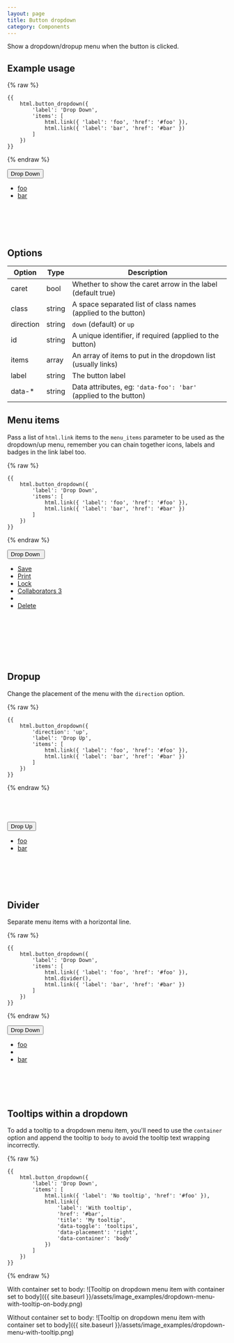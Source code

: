 ```yaml
---
layout: page
title: Button dropdown
category: Components
---
```


Show a dropdown/dropup menu when the button is clicked.

## Example usage

{% raw %}
```twig
{{
    html.button_dropdown({
        'label': 'Drop Down',
        'items': [
            html.link({ 'label': 'foo', 'href': '#foo' }),
            html.link({ 'label': 'bar', 'href': '#bar' })
        ]
    })
}}
```
{% endraw %}

<div class="pulsar-example" style="height: 150px;">
    <div class="btn__group dropdown open">
        <button type="button" class="btn dropdown__toggle" data-toggle="dropdown">Drop Down
        <span class="caret"></span></button>
        <ul class="dropdown__menu">
            <li><a href="#foo">foo</a></li>
            <li><a href="#bar">bar</a></li>
        </ul>
    </div>
</div>

## Options

Option    | Type   | Description
--------- | ------ | -----------------------------------------------------------
caret     | bool   | Whether to show the caret arrow in the label (default true)
class     | string | A space separated list of class names (applied to the button)
direction | string | `down` (default) or `up`
id        | string | A unique identifier, if required (applied to the button)
items     | array  | An array of items to put in the dropdown list (usually links)
label     | string | The button label
data-*    | string | Data attributes, eg: `'data-foo': 'bar'` (applied to the button)

## Menu items

Pass a list of `html.link` items to the `menu_items` parameter to be used as the dropdown/up menu, remember you can chain together icons, labels and badges in the link label too.

{% raw %}
```twig
{{
    html.button_dropdown({
        'label': 'Drop Down',
        'items': [
            html.link({ 'label': 'foo', 'href': '#foo' }),
            html.link({ 'label': 'bar', 'href': '#bar' })
        ]
    })
}}
```
{% endraw %}

<div class="pulsar-example" style="height: 250px">
    <div class="btn__group dropdown open">
        <button data-toggle="dropdown" class="btn dropdown__toggle">Drop Down&nbsp;<span class="caret"></span></button>
        <ul class="dropdown__menu pull-left">
            <li><a href="#save"><i class="icon-save"></i> Save</a></li>
            <li><a href="#print"><i class="icon-print"></i> Print</a></li>
            <li><a href="#lock" disabled="" aria-disabled="true" class="is-disabled"><i class="icon-lock"></i> Lock</a></li>
            <li><a href="#collaborators"><i class="icon-group"></i> Collaborators <span class="badge">3</span></a></li>
            <li><span class="divider"></span></li><li><a href="#delete" class="link--danger"><i class="icon-trash"></i> Delete</a></li>
        </ul>
    </div>
</div>

## Dropup

Change the placement of the menu with the `direction` option.

{% raw %}
```twig
{{
    html.button_dropdown({
        'direction': 'up',
        'label': 'Drop Up',
        'items': [
            html.link({ 'label': 'foo', 'href': '#foo' }),
            html.link({ 'label': 'bar', 'href': '#bar' })
        ]
    })
}}
```
{% endraw %}

<div class="pulsar-example" style="height: 150px;">
    <!-- INLINE STYLES FOR DOCUMENTATION PURPOSES ONLY -->
    <div class="btn__group dropup open" style="position: relative; margin-top: 70px;">
        <button type="button" class="btn dropdown__toggle" data-toggle="dropdown">Drop Up
        <span class="caret"></span></button>
        <ul class="dropdown__menu">
            <li><a href="#foo">foo</a></li>
            <li><a href="#bar">bar</a></li>
        </ul>
    </div>
</div>

## Divider

Separate menu items with a horizontal line.

{% raw %}
```twig
{{
    html.button_dropdown({
        'label': 'Drop Down',
        'items': [
            html.link({ 'label': 'foo', 'href': '#foo' }),
            html.divider(),
            html.link({ 'label': 'bar', 'href': '#bar' })
        ]
    })
}}
```
{% endraw %}

<div class="pulsar-example" style="height: 160px;">
    <div class="btn__group dropdown open">
        <button type="button" class="btn dropdown__toggle" data-toggle="dropdown">Drop Down <span class="caret"></span></button>
        <ul class="dropdown__menu">
            <li><a href="#foo">foo</a></li>
            <li><span class="divider"></span></li>
            <li><a href="#bar">bar</a></li>
        </ul>
    </div>
</div>

## Tooltips within a dropdown

To add a tooltip to a dropdown menu item, you'll need to use the `container` option and append the tooltip to `body` to avoid the tooltip text wrapping incorrectly.

{% raw %}
```twig
{{
    html.button_dropdown({
        'label': 'Drop Down',
        'items': [
            html.link({ 'label': 'No tooltip', 'href': '#foo' }),
            html.link({
                'label': 'With tooltip',
                'href': '#bar',
                'title': 'My tooltip',
                'data-toggle': 'tooltips',
                'data-placement': 'right',
                'data-container': 'body'
            })
        ]
    })
}}
```
{% endraw %}

With container set to body:
![Tooltip on dropdown menu item with container set to body]({{ site.baseurl }}/assets/image_examples/dropdown-menu-with-tooltip-on-body.png)

Without container set to body:
![Tooltip on dropdown menu item with container set to body]({{ site.baseurl }}/assets/image_examples/dropdown-menu-with-tooltip.png)

